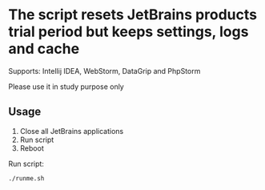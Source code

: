 # The script resets JetBrains products trial period but keeps settings, logs and cache  

Supports: Intellij IDEA, WebStorm, DataGrip and PhpStorm

Please use it in study purpose only

## Usage

1. Close all JetBrains applications
2. Run script
3. Reboot

Run script:
 ```sh
 ./runme.sh
```
